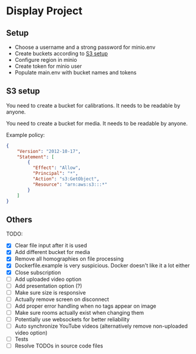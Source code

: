 # Display Project

## Setup

- Choose a username and a strong password for minio.env
- Create buckets according to [S3 setup](#s3-setup)
- Configure region in minio
- Create token for minio user
- Populate main.env with bucket names and tokens

## S3 setup

You need to create a bucket for calibrations. It needs to be readable by anyone.

You need to create a bucket for media. It needs to be readable by anyone.

Example policy:

```json
{
    "Version": "2012-10-17",
    "Statement": [
        {
          "Effect": "Allow",
          "Principal": "*",
          "Action": "s3:GetObject",
          "Resource": "arn:aws:s3:::*"
        }
    ]
}
```

## Others

TODO:

- [x] Clear file input after it is used
- [x] Add different bucket for media
- [x] Remove all homographies on file processing
- [x] Dockerfile.example is very suspicious. Docker doesn't like it a lot either
- [x] Close subscription
- [ ] Add uploaded video option
- [ ] Add presentation option (?)
- [ ] Make sure size is responsive
- [ ] Actually remove screen on disconnect
- [ ] Add proper error handling when no tags appear on image
- [ ] Make sure rooms actually exist when changing them
- [ ] Potentially use websockets for better reliability
- [ ] Auto synchronize YouTube videos (alternatively remove non-uploaded video option)
- [ ] Tests
- [ ] Resolve TODOs in source code files